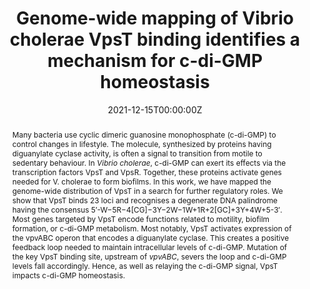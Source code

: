 ---
abstract: Many bacteria use cyclic dimeric guanosine monophosphate (c-di-GMP) to control changes in lifestyle. The molecule, synthesized by proteins having diguanylate cyclase activity, is often a signal to transition from motile to sedentary behaviour. In *Vibrio cholerae*, c-di-GMP can exert its effects via the transcription factors VpsT and VpsR. Together, these proteins activate genes needed for V. cholerae to form biofilms. In this work, we have mapped the genome-wide distribution of VpsT in a search for further regulatory roles. We show that VpsT binds 23 loci and recognises a degenerate DNA palindrome having the consensus 5′-W−5R−4[CG]−3Y−2W−1W+1R+2[GC]+3Y+4W+5-3′. Most genes targeted by VpsT encode functions related to motility, biofilm formation, or c-di-GMP metabolism. Most notably, VpsT activates expression of the vpvABC operon that encodes a diguanylate cyclase. This creates a positive feedback loop needed to maintain intracellular levels of c-di-GMP. Mutation of the key VpsT binding site, upstream of *vpvABC*, severs the loop and c-di-GMP levels fall accordingly. Hence, as well as relaying the c-di-GMP signal, VpsT impacts c-di-GMP homeostasis.
authors:
- T Guest
- JRJ Haycocks
- GZ Warren
- DC Grainger
date: "2021-12-15T00:00:00Z"
doi: ""
featured: true
image:
  preview_only: false
projects: []
publication: '*Nucleic Acids Research*'
publication_short: ""
publication_types:
- "2"
summary: Many bacteria use cyclic dimeric guanosine monophosphate (c-di-GMP) to control changes in lifestyle. In this work, we have mapped the genome-wide distribution of VpsT, a c-di-GMP sensitive transcription factor, in a search for further regulatory roles in *V. cholerae*.
tags:
title: Genome-wide mapping of Vibrio cholerae VpsT binding identifies a mechanism for c-di-GMP homeostasis
url_code: ""
url_dataset: ""
url_pdf: https://academic.oup.com/nar/article/50/1/149/6462396?login=false
---